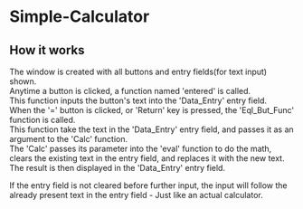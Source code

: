 # Simple-Calculator
## How it works

The window is created with all buttons and entry fields(for text input) shown.  
Anytime a button is clicked, a function named 'entered' is called.  
This function inputs the button's text into the 'Data_Entry' entry field.  
When the '=' button is clicked, or 'Return' key is pressed, the 'Eql_But_Func' function is called.  
This function take the text in the 'Data_Entry' entry field, and passes it as an argument to the 'Calc' function.  
The 'Calc' passes its parameter into the 'eval' function to do the math, clears the existing text in the entry field, and replaces it with the new text.  
The result is then  displayed in the 'Data_Entry' entry field.  

If the entry field is not cleared before further input, the input will follow the already present text in the entry field - Just like an actual calculator.
